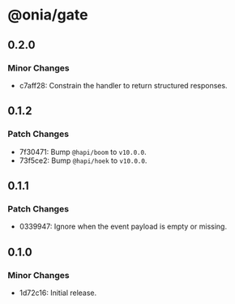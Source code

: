 # @onia/gate

## 0.2.0

### Minor Changes

- c7aff28: Constrain the handler to return structured responses.

## 0.1.2

### Patch Changes

- 7f30471: Bump `@hapi/boom` to `v10.0.0`.
- 73f5ce2: Bump `@hapi/hoek` to `v10.0.0`.

## 0.1.1

### Patch Changes

- 0339947: Ignore when the event payload is empty or missing.

## 0.1.0

### Minor Changes

- 1d72c16: Initial release.
